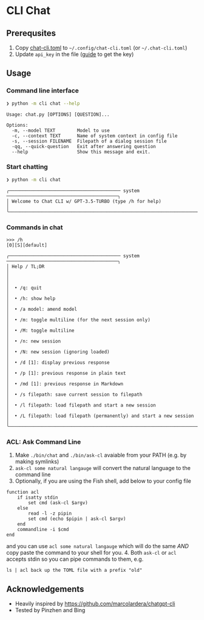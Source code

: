 # CLI Chat

## Prerequsites

1. Copy [chat-cli.toml](/cli/chat/chat-cli.toml) to `~/.config/chat-cli.toml` (or `~/.chat-cli.toml`)
2. Update `api_key` in the file ([guide](https://help.openai.com/en/articles/4936850-where-do-i-find-my-secret-api-key) to get the key)

## Usage

### Command line interface

```sh
❯ python -m cli chat --help
```

```
Usage: chat.py [OPTIONS] [QUESTION]...

Options:
  -m, --model TEXT        Model to use
  -c, --context TEXT      Name of system context in config file
  -s, --session FILENAME  Filepath of a dialog session file
  -qq, --quick-question   Exit after answering question
  --help                  Show this message and exit.
```

### Start chatting

```sh
❯ python -m cli chat
```

```
╭───────────────────────────────────────── system ─────────────────────────────────────────╮
│ Welcome to Chat CLI w/ GPT-3.5-TURBO (type /h for help)                                  │
╰──────────────────────────────────────────────────────────────────────────────────────────╯
```

### Commands in chat
```
>>> /h                                                                       [0][S][default]
```

```
╭───────────────────────────────────────── system ─────────────────────────────────────────╮
│ Help / TL;DR                                                                             │
│                                                                                          │
│  • /q: quit                                                                              │
│  • /h: show help                                                                         │
│  • /a model: amend model                                                                 │
│  • /m: toggle multiline (for the next session only)                                      │
│  • /M: toggle multiline                                                                  │
│  • /n: new session                                                                       │
│  • /N: new session (ignoring loaded)                                                     │
│  • /d [1]: display previous response                                                     │
│  • /p [1]: previous response in plain text                                               │
│  • /md [1]: previous response in Markdown                                                │
│  • /s filepath: save current session to filepath                                         │
│  • /l filepath: load filepath and start a new session                                    │
│  • /L filepath: load filepath (permanently) and start a new session                      │
╰──────────────────────────────────────────────────────────────────────────────────────────╯
```

### ACL: Ask Command Line

1. Make `./bin/chat` and `./bin/ask-cl` avaiable from your PATH (e.g. by making symlinks)
2. `ask-cl some natural langauge` will convert the natural language to the command line
3. Optionally, if you are using the Fish shell, add below to your config file
```fish
function acl
    if isatty stdin
        set cmd (ask-cl $argv)
    else
        read -l -z pipin
        set cmd (echo $pipin | ask-cl $argv)
    end
    commandline -i $cmd
end
```
and you can use `acl some natural langauge` which will do the same *AND* copy paste the command to your shell for you.
4. Both `ask-cl` or `acl` accepts stdin so you can pipe commands to them, e.g.
``` fish
ls | acl back up the TOML file with a prefix "old"
```

## Acknowledgements

- Heavily inspired by https://github.com/marcolardera/chatgpt-cli
- Tested by Pinzhen and Bing
